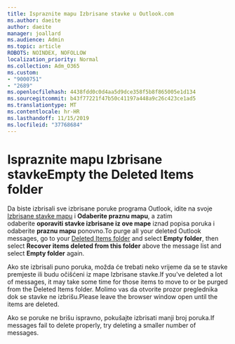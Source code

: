 ```yaml
---
title: Ispraznite mapu Izbrisane stavke u Outlook.com
ms.author: daeite
author: daeite
manager: joallard
ms.audience: Admin
ms.topic: article
ROBOTS: NOINDEX, NOFOLLOW
localization_priority: Normal
ms.collection: Adm_O365
ms.custom:
- "9000751"
- "2689"
ms.openlocfilehash: 4438fdd0c0d4aa5d9dce358f5b8f865005e1d134
ms.sourcegitcommit: b43f77221f47b50c41197a448a9c26c423ce1ad5
ms.translationtype: MT
ms.contentlocale: hr-HR
ms.lasthandoff: 11/15/2019
ms.locfileid: "37768684"
---
```

# <a name="empty-the-deleted-items-folder"></a><span data-ttu-id="d1f69-102">Ispraznite mapu Izbrisane stavke</span><span class="sxs-lookup"><span data-stu-id="d1f69-102">Empty the Deleted Items folder</span></span>

<span data-ttu-id="d1f69-103">Da biste izbrisali sve izbrisane poruke programa Outlook, idite na svoje [Izbrisane stavke mapu](https://outlook.live.com/mail/deleteditems) i **Odaberite praznu mapu**, a zatim odaberite **oporaviti stavke izbrisane iz ove mape** iznad popisa poruka i odaberite **praznu mapu** ponovno.</span><span class="sxs-lookup"><span data-stu-id="d1f69-103">To purge all your deleted Outlook messages, go to your [Deleted Items folder](https://outlook.live.com/mail/deleteditems) and select **Empty folder**, then select **Recover items deleted from this folder** above the message list and select **Empty folder** again.</span></span>

<span data-ttu-id="d1f69-104">Ako ste izbrisali puno poruka, možda će trebati neko vrijeme da se te stavke premjeste ili budu očišćeni iz mape Izbrisane stavke.</span><span class="sxs-lookup"><span data-stu-id="d1f69-104">If you've deleted a lot of messages, it may take some time for those items to move to or be purged from the Deleted Items folder.</span></span> <span data-ttu-id="d1f69-105">Molimo vas da otvorite prozor preglednika dok se stavke ne izbrišu.</span><span class="sxs-lookup"><span data-stu-id="d1f69-105">Please leave the browser window open until the items are deleted.</span></span>

<span data-ttu-id="d1f69-106">Ako se poruke ne brišu ispravno, pokušajte izbrisati manji broj poruka.</span><span class="sxs-lookup"><span data-stu-id="d1f69-106">If messages fail to delete properly, try deleting a smaller number of messages.</span></span>
